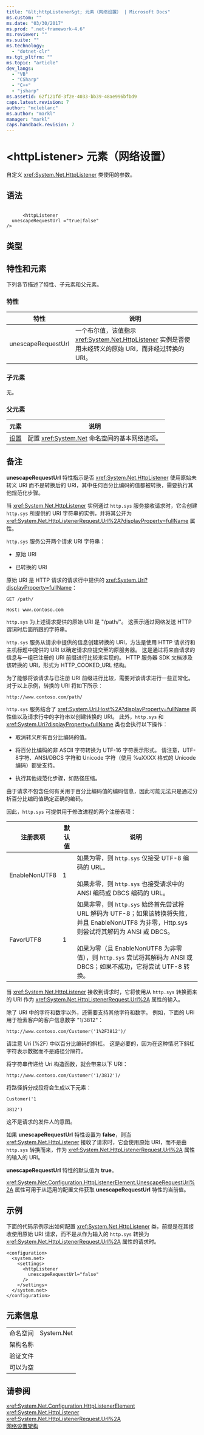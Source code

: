 ```yaml
---
title: "&lt;httpListener&gt; 元素（网络设置） | Microsoft Docs"
ms.custom: ""
ms.date: "03/30/2017"
ms.prod: ".net-framework-4.6"
ms.reviewer: ""
ms.suite: ""
ms.technology: 
  - "dotnet-clr"
ms.tgt_pltfrm: ""
ms.topic: "article"
dev_langs: 
  - "VB"
  - "CSharp"
  - "C++"
  - "jsharp"
ms.assetid: 62f121fd-3f2e-4033-bb39-48ae996bfbd9
caps.latest.revision: 7
author: "mcleblanc"
ms.author: "markl"
manager: "markl"
caps.handback.revision: 7
---
```

# &lt;httpListener&gt; 元素（网络设置）
自定义 <xref:System.Net.HttpListener> 类使用的参数。  
  
## 语法  
  
```  
  
      <httpListener  
  unescapeRequestUrl ="true|false"  
/>  
```  
  
## 类型  
  
## 特性和元素  
 下列各节描述了特性、子元素和父元素。  
  
### 特性  
  
|特性|说明|  
|--------|--------|  
|unescapeRequestUrl|一个布尔值，该值指示 <xref:System.Net.HttpListener> 实例是否使用未经转义的原始 URI，而非经过转换的 URI。|  
  
### 子元素  
 无。  
  
### 父元素  
  
|**元素**|**说明**|  
|------------|------------|  
|[设置](../../../../../docs/framework/configure-apps/file-schema/network/settings-element-network-settings.md)|配置 <xref:System.Net> 命名空间的基本网络选项。|  
  
## 备注  
 **unescapeRequestUrl** 特性指示是否 <xref:System.Net.HttpListener> 使用原始未转义 URI 而不是转换后的 URI，其中任何百分比编码的值都被转换，需要执行其他规范化步骤。  
  
 当 <xref:System.Net.HttpListener> 实例通过 `http.sys` 服务接收请求时，它会创建 `http.sys` 所提供的 URI 字符串的实例，并将其公开为 <xref:System.Net.HttpListenerRequest.Url%2A?displayProperty=fullName> 属性。  
  
 `http.sys` 服务公开两个请求 URI 字符串：  
  
-   原始 URI  
  
-   已转换的 URI  
  
 原始 URI 是 HTTP 请求的请求行中提供的 <xref:System.Uri?displayProperty=fullName>：  
  
 `GET /path/`  
  
 `Host: www.contoso.com`  
  
 `http.sys` 为上述请求提供的原始 URI 是 "\/path\/"。  这表示通过网络发送 HTTP 谓词时后面所跟的字符串。  
  
 `http.sys` 服务从请求中提供的信息创建转换的 URI，方法是使用 HTTP 请求行和主机标题中提供的 URI 以确定请求应提交至的原服务器。  这是通过将来自请求的信息与一组已注册的 URI 前缀进行比较来实现的。  HTTP 服务器 SDK 文档涉及该转换的 URI，形式为 HTTP\_COOKED\_URL 结构。  
  
 为了能够将该请求与已注册 URI 前缀进行比较，需要对该请求进行一些正常化。  对于以上示例，转换的 URI 将如下所示：  
  
 `http://www.contoso.com/path/`  
  
 `http.sys` 服务结合了 <xref:System.Uri.Host%2A?displayProperty=fullName> 属性值以及请求行中的字符串以创建转换的 URI。  此外，`http.sys` 和 <xref:System.Uri?displayProperty=fullName> 类也会执行以下操作：  
  
-   取消转义所有百分比编码的值。  
  
-   将百分比编码的非 ASCII 字符转换为 UTF\-16 字符表示形式。  请注意，UTF\-8字符、ANSI\/DBCS 字符和 Unicode 字符（使用 %uXXXX 格式的 Unicode 编码）都受支持。  
  
-   执行其他规范化步骤，如路径压缩。  
  
 由于请求不包含任何有关用于百分比编码值的编码信息，因此可能无法只是通过分析百分比编码值确定正确的编码。  
  
 因此，`http.sys` 可提供用于修改进程的两个注册表项：  
  
|注册表项|默认值|说明|  
|----------|---------|--------|  
|EnableNonUTF8|1|如果为零，则 `http.sys` 仅接受 UTF\-8 编码的 URL。<br /><br /> 如果非零，则 `http.sys` 也接受请求中的 ANSI 编码或 DBCS 编码的 URL。|  
|FavorUTF8|1|如果非零，则 `http.sys` 始终首先尝试将 URL 解码为 UTF\-8；如果该转换将失败，并且 EnableNonUTF8 为非零，Http.sys 则尝试将其解码为 ANSI 或 DBCS。<br /><br /> 如果为零（且 EnableNonUTF8 为非零值），则 `http.sys` 尝试将其解码为 ANSI 或 DBCS；如果不成功，它将尝试 UTF\-8 转换。|  
  
 当 <xref:System.Net.HttpListener> 接收到请求时，它将使用从 `http.sys` 转换而来的 URI 作为 <xref:System.Net.HttpListenerRequest.Url%2A> 属性的输入。  
  
 除了 URI 中的字符和数字以外，还需要支持其他字符和数字。  例如，下面的 URI 用于检索客户的客户信息数字 "1\/3812"：  
  
 `http://www.contoso.com/Customer('1%2F3812')/`  
  
 请注意 Uri \(%2F\) 中以百分比编码的斜杠。  这是必要的，因为在这种情况下斜杠字符表示数据而不是路径分隔符。  
  
 将字符串传递给 Uri 构造函数，就会带来以下 URI：  
  
 `http://www.contoso.com/Customer('1/3812')/`  
  
 将路径拆分成段将会生成以下元素：  
  
 `Customer('1`  
  
 `3812')`  
  
 这不是请求的发件人的意图。  
  
 如果 **unescapeRequestUrl** 特性设置为 **false**，则当 <xref:System.Net.HttpListener> 接收了请求时，它会使用原始 URI，而不是由 `http.sys` 转换而来，作为 <xref:System.Net.HttpListenerRequest.Url%2A> 属性的输入的 URI。  
  
 **unescapeRequestUrl** 特性的默认值为 **true**。  
  
 <xref:System.Net.Configuration.HttpListenerElement.UnescapeRequestUrl%2A> 属性可用于从适用的配置文件获取 **unescapeRequestUrl** 特性的当前值。  
  
## 示例  
 下面的代码示例示出如何配置 <xref:System.Net.HttpListener> 类，前提是在其接收使用原始 URI 请求，而不是从作为输入的 `http.sys` 转换为 <xref:System.Net.HttpListenerRequest.Url%2A> 属性的请求时。  
  
```  
<configuration>  
  <system.net>  
    <settings>  
      <httpListener  
        unescapeRequestUrl="false"  
      />  
    </settings>  
  </system.net>  
</configuration>  
```  
  
## 元素信息  
  
|||  
|-|-|  
|命名空间|System.Net|  
|架构名称||  
|验证文件||  
|可以为空||  
  
## 请参阅  
 <xref:System.Net.Configuration.HttpListenerElement>   
 <xref:System.Net.HttpListener>   
 <xref:System.Net.HttpListenerRequest.Url%2A>   
 [网络设置架构](../../../../../docs/framework/configure-apps/file-schema/network/index.md)